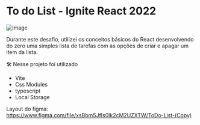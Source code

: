 <h1> To do List - Ignite React 2022</h1>

![image](https://user-images.githubusercontent.com/99630566/213595920-bf78ef9b-cb1a-4615-91ae-e5a396891869.png)



Durante este desafio, utilizei os conceitos básicos do React desenvolvendo do zero uma simples lista de tarefas com as opções de criar e apagar um item da lista.

<span>🛠️ Nesse projeto foi utilizado</span>
<ul>
  <li> Vite</li>
  <li>Css Modules </li>
  <li> typescript </li>
  <li> Local Storage</li>
</ul>

Layout do figma: https://www.figma.com/file/xsBbm5JfIs0lk2cM2UZXTW/ToDo-List-(Copy)
